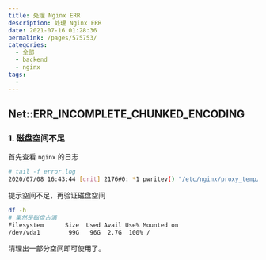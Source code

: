 ```yaml
---
title: 处理 Nginx ERR
description: 处理 Nginx ERR
date: 2021-07-16 01:28:36
permalink: /pages/575753/
categories: 
  - 全部
  - backend
  - nginx
tags: 
  - 
---
```


## Net::ERR_INCOMPLETE_CHUNKED_ENCODING

### 1. 磁盘空间不足

首先查看 `nginx` 的日志

```bash
# tail -f error.log
2020/07/08 16:43:44 [crit] 2176#0: *1 pwritev() "/etc/nginx/proxy_temp/1/00/0000000001" failed (28: No space left on device) while reading upstream
```

提示空间不足，再验证磁盘空间

```bash
df -h
# 果然是磁盘占满
Filesystem      Size  Used Avail Use% Mounted on
/dev/vda1        99G   96G  2.7G  100% /
```

清理出一部分空间即可使用了。

